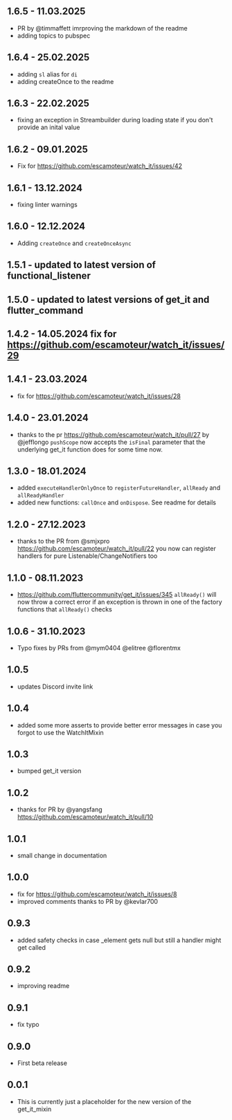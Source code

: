 ## 1.6.5 - 11.03.2025
* PR by @timmaffett imrproving the markdown of the readme
* adding topics to pubspec
## 1.6.4 - 25.02.2025
* adding `sl` alias for `di`
* adding createOnce to the readme
## 1.6.3 - 22.02.2025
* fixing an exception in Streambuilder during loading state if you don't provide an inital value
## 1.6.2 - 09.01.2025
* Fix for https://github.com/escamoteur/watch_it/issues/42
## 1.6.1 - 13.12.2024

* fixing linter warnings 

## 1.6.0 - 12.12.2024

* Adding `createOnce` and `createOnceAsync`

## 1.5.1 - updated to latest version of functional_listener
## 1.5.0 - updated to latest versions of get_it and flutter_command
## 1.4.2 - 14.05.2024 fix for https://github.com/escamoteur/watch_it/issues/29
## 1.4.1 - 23.03.2024
* fix for https://github.com/escamoteur/watch_it/issues/28
## 1.4.0 - 23.01.2024
* thanks to the pr https://github.com/escamoteur/watch_it/pull/27 by @jefflongo `pushScope` now accepts the `isFinal` parameter that the underlying get_it function does for some time now.
## 1.3.0 - 18.01.2024
* added `executeHandlerOnlyOnce` to `registerFutureHandler`, `allReady` and `allReadyHandler`
* added new functions: `callOnce` and `onDispose`. See readme for details
## 1.2.0 - 27.12.2023
* thanks to the PR from @smjxpro https://github.com/escamoteur/watch_it/pull/22 you now can register handlers for pure Listenable/ChangeNotifiers too
## 1.1.0 - 08.11.2023
* https://github.com/fluttercommunity/get_it/issues/345 `allReady()` will now throw a correct error if an exception is thrown in one of the factory functions that `allReady()` checks
## 1.0.6 - 31.10.2023 
* Typo fixes by PRs from @mym0404 @elitree @florentmx 
## 1.0.5 

* updates Discord invite link
## 1.0.4
* added some more asserts to provide better error messages in case you forgot to use the WatchItMixin
## 1.0.3
* bumped get_it version
## 1.0.2
* thanks for PR by @yangsfang https://github.com/escamoteur/watch_it/pull/10
## 1.0.1 
* small change in documentation
## 1.0.0
* fix for https://github.com/escamoteur/watch_it/issues/8
* improved comments thanks to PR by @kevlar700 
## 0.9.3
* added safety checks in case _element gets null but still a handler might get called
## 0.9.2
* improving readme
## 0.9.1
 * fix typo
## 0.9.0
* First beta release
## 0.0.1

* This is currently just a placeholder for the new version of the get_it_mixin
